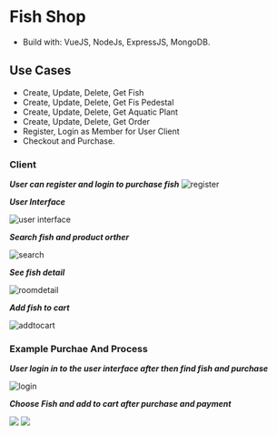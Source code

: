 # Fish Shop
  * Build with: VueJS, NodeJs, ExpressJS, MongoDB.
## Use Cases
  * Create, Update, Delete, Get Fish
  * Create, Update, Delete, Get Fis Pedestal
  * Create, Update, Delete, Get Aquatic Plant
  * Create, Update, Delete, Get Order
  * Register, Login as Member for User Client
  * Checkout and Purchase.
### Client
**_User can register and login to purchase fish_**
![register](https://github.com/GiaHuyB2012094/WebOceanBusiness/blob/main/asset/Register.png)

**_User Interface_**

![user interface](https://github.com/GiaHuyB2012094/WebOceanBusiness/blob/main/asset/User%20Interface.jpeg)


**_Search fish and product orther_**

![search](https://github.com/GiaHuyB2012094/WebOceanBusiness/blob/main/asset/Search.png)

**_See fish detail_**

![roomdetail](https://github.com/GiaHuyB2012094/WebOceanBusiness/blob/main/asset/Fish%20Detail.png)

**_Add fish to cart_**

![addtocart](https://github.com/GiaHuyB2012094/WebOceanBusiness/blob/main/asset/Cart.png)

### Example Purchae And Process
**_User login in to the user interface after then find fish and purchase_**
  
![login](https://github.com/GiaHuyB2012094/WebOceanBusiness/blob/main/asset/Login.png)

**_Choose Fish and add to cart after purchase and payment_**

![](https://github.com/GiaHuyB2012094/WebOceanBusiness/blob/main/asset/Payment1.png)
![](https://github.com/GiaHuyB2012094/WebOceanBusiness/blob/main/asset/Payment.png)

